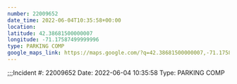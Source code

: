 ```yaml
---
number: 22009652
date_time: 2022-06-04T10:35:58+00:00
location: 
latitude: 42.38681500000007
longitude: -71.17587499999996
type: PARKING COMP
google_maps_link: https://maps.google.com/?q=42.38681500000007,-71.17587499999996
---
```


;;;Incident #: 22009652   Date: 2022-06-04 10:35:58   Type: PARKING COMP
